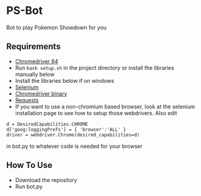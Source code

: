 # PS-Bot
Bot to play Pokemon Showdown for you
## Requirements
- [Chromedriver 84](https://chromedriver.chromium.org/downloads)
- Run `bash setup.sh` in the project directory or install the libraries manually below
- Install the libraries below if on windows
- [Selenium](https://selenium-python.readthedocs.io/installation.html)
- [Chromedriver binary](https://pypi.org/project/chromedriver-binary/)
- [Requests](https://pypi.org/project/requests/2.7.0/)
- If you want to use a non-chromium based browser, look at the selenium installation page to see how to setup those webdrivers. Also edit 
```
d = DesiredCapabilities.CHROME
d['goog:loggingPrefs'] = { 'browser':'ALL' }
driver = webdriver.Chrome(desired_capabilities=d)
```
in bot.py to whatever code is needed for your browser
## How To Use
- Download the repository
- Run bot.py
